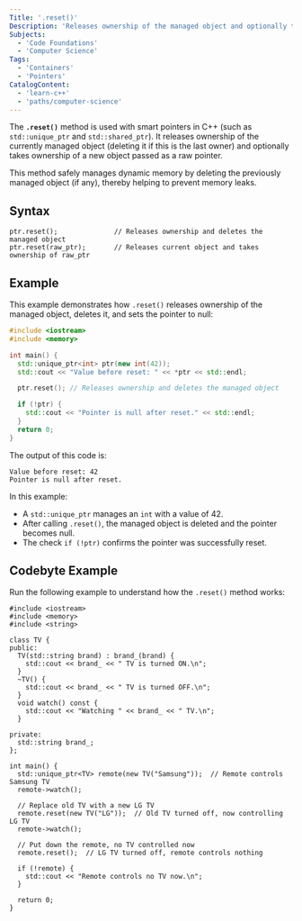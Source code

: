 ```yaml
---
Title: '.reset()'
Description: 'Releases ownership of the managed object and optionally takes ownership of a new object.'
Subjects:
  - 'Code Foundations'
  - 'Computer Science'
Tags:
  - 'Containers'
  - 'Pointers'
CatalogContent:
  - 'learn-c++'
  - 'paths/computer-science'
---
```


The **`.reset()`** method is used with smart pointers in C++ (such as `std::unique_ptr` and `std::shared_ptr`). It releases ownership of the currently managed object (deleting it if this is the last owner) and optionally takes ownership of a new object passed as a raw pointer.

This method safely manages dynamic memory by deleting the previously managed object (if any), thereby helping to prevent memory leaks.

## Syntax

```pseudo
ptr.reset();              // Releases ownership and deletes the managed object
ptr.reset(raw_ptr);       // Releases current object and takes ownership of raw_ptr
```

## Example

This example demonstrates how `.reset()` releases ownership of the managed object, deletes it, and sets the pointer to null:

```cpp
#include <iostream>
#include <memory>

int main() {
  std::unique_ptr<int> ptr(new int(42));
  std::cout << "Value before reset: " << *ptr << std::endl;

  ptr.reset(); // Releases ownership and deletes the managed object

  if (!ptr) {
    std::cout << "Pointer is null after reset." << std::endl;
  }
  return 0;
}
```

The output of this code is:

```shell
Value before reset: 42
Pointer is null after reset.
```

In this example:

- A `std::unique_ptr` manages an `int` with a value of 42.
- After calling `.reset()`, the managed object is deleted and the pointer becomes null.
- The check `if (!ptr)` confirms the pointer was successfully reset.

## Codebyte Example

Run the following example to understand how the `.reset()` method works:

```codebyte/cpp
#include <iostream>
#include <memory>
#include <string>

class TV {
public:
  TV(std::string brand) : brand_(brand) {
    std::cout << brand_ << " TV is turned ON.\n";
  }
  ~TV() {
    std::cout << brand_ << " TV is turned OFF.\n";
  }
  void watch() const {
    std::cout << "Watching " << brand_ << " TV.\n";
  }

private:
  std::string brand_;
};

int main() {
  std::unique_ptr<TV> remote(new TV("Samsung"));  // Remote controls Samsung TV
  remote->watch();

  // Replace old TV with a new LG TV
  remote.reset(new TV("LG"));  // Old TV turned off, now controlling LG TV
  remote->watch();

  // Put down the remote, no TV controlled now
  remote.reset();  // LG TV turned off, remote controls nothing

  if (!remote) {
    std::cout << "Remote controls no TV now.\n";
  }

  return 0;
}
```
